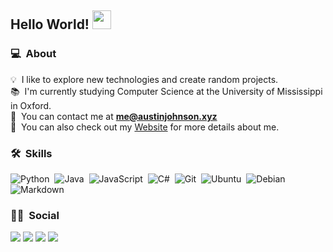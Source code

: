 ## Hello World! <img src="https://raw.githubusercontent.com/iampavangandhi/iampavangandhi/master/gifs/Hi.gif" width="30px"></h2>

### 💻 &nbsp;About

💡 &nbsp;I like to explore new technologies and create random projects.\
📚 &nbsp;I'm currently studying Computer Science at the University of Mississippi in Oxford.\
📩 &nbsp;You can contact me at **me@austinjohnson.xyz**\
📄 &nbsp;You can also check out my [Website](https://austinjohnson.xyz/) for more details about me.

### 🛠 &nbsp;Skills

![Python](https://img.shields.io/badge/-Python-333333?style=for-the-badge&logo=python)&nbsp;
![Java](https://img.shields.io/badge/-Java-333333?style=for-the-badge&logo=Java&logoColor=FFA518)&nbsp;
![JavaScript](https://img.shields.io/badge/-JavaScript-333333?style=for-the-badge&logo=javascript)&nbsp;
![C#](https://img.shields.io/badge/-CSharp-333333?style=for-the-badge&logo=c-sharp)&nbsp;
![Git](https://img.shields.io/badge/-Git-333333?style=for-the-badge&logo=git)&nbsp;
![Ubuntu](https://img.shields.io/badge/-Ubuntu-333333?style=for-the-badge&logo=ubuntu)&nbsp;
![Debian](https://img.shields.io/badge/-Debian-333333?style=for-the-badge&logo=debian)&nbsp;
![Markdown](https://img.shields.io/badge/-Markdown-333333?style=for-the-badge&logo=markdown)

### 🤝🏻 &nbsp;Social

<a href="https://austinjohnson.xyz/"><img src="https://img.shields.io/badge/-website-3423A6?style=for-the-badge&logo=Google-Chrome&logoColor=white"/></a>
<a href="https://twitter.com/aust1n_johnson"><img src="https://img.shields.io/badge/-twitter-1DA1F2?style=for-the-badge&logo=Twitter&logoColor=white"/></a>
<a href="mailto:me@austinjohnson.xyz"><img src="https://img.shields.io/badge/-email-EA4335?style=for-the-badge&logo=Gmail&logoColor=white"/></a>
<a href="https://github.com/hatred2k"><img src="https://img.shields.io/badge/-github-211F1F?style=for-the-badge&logo=GitHub&logoColor=white"/></a>
</p>
